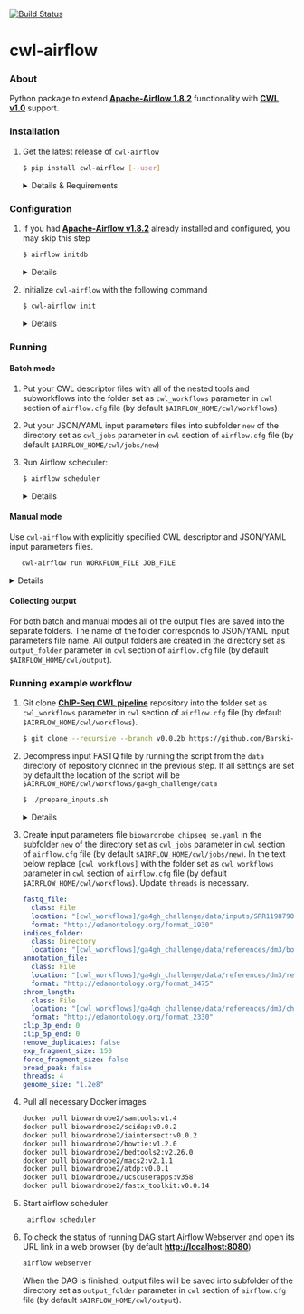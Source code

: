 [![Build Status](https://travis-ci.org/Barski-lab/cwl-airflow.svg?branch=master)](https://travis-ci.org/Barski-lab/cwl-airflow)
# cwl-airflow

### About
Python package to extend **[Apache-Airflow 1.8.2](https://github.com/apache/incubator-airflow)**
functionality with **[CWL v1.0](http://www.commonwl.org/v1.0/)** support.

### Installation
1. Get the latest release of `cwl-airflow`
      ```sh
      $ pip install cwl-airflow [--user]
      ```
   
    <details> 
      <summary>Details & Requirements</summary>
      
      Automatically installs:
      - Apache-Airflow v1.8.2 
      - cwltool 1.0.20180116213856
          
      Requirements:
      - Ubuntu 16.04.3
        - python 2.7.12
        - pip
          ```
          sudo apt install python-pip
          pip install --upgrade pip
          ```
        - setuptools
          ```
          pip install setuptools
          ```
        - [docker](https://docs.docker.com/engine/installation/linux/docker-ce/ubuntu/)
          ```
          sudo apt-get update
          sudo apt-get install apt-transport-https ca-certificates curl software-properties-common
          curl -fsSL https://download.docker.com/linux/ubuntu/gpg | sudo apt-key add -
          sudo add-apt-repository "deb [arch=amd64] https://download.docker.com/linux/ubuntu $(lsb_release -cs) stable"
          sudo apt-get update
          sudo apt-get install docker-ce
          sudo groupadd docker
          sudo usermod -aG docker $USER
          ```
          Log out and log back in so that your group membership is re-evaluated.
        - libmysqlclient-dev
          ```bash
          sudo apt-get install libmysqlclient-dev
          ```
        - nodejs
          ```
          sudo apt-get install nodejs
          ```
    </details>


### Configuration
1. If you had **[Apache-Airflow v1.8.2](https://github.com/apache/incubator-airflow)**
   already installed and configured, you may skip this step
    ```sh
    $ airflow initdb
    ```
    <details> 
        <summary>Details</summary>
    
    - creates `$AIRFLOW_HOME` folder (if not set `~/airflow` is used)
    - creates default Airflow configuration file `airflow.cfg`
      in the `$AIRFLOW_HOME` folder
    - initializes Airflow database
        
    </details>

2. Initialize `cwl-airflow` with the following command
    ```sh
    $ cwl-airflow init
    ```
    
    <details> 
        <summary>Details</summary>
    
    - updates `airflow.cfg` file from `$AIRFLOW_HOME` folder with the new section `[cwl]`
      to set the default parameters for running CWL workflow descriptor files.
      `[AIRFLOW_HOME]` will be replaced by `$AIRFLOW_HOME` value.
      ```bash
      [cwl]
      cwl_workflows = [AIRFLOW_HOME]/cwl/workflows
      cwl_jobs = [AIRFLOW_HOME]/cwl/jobs
      output_folder = [AIRFLOW_HOME]/cwl/output
      tmp_folder = [AIRFLOW_HOME]/cwl/tmp
      max_jobs_to_run = 2
      log_level = ERROR
      strict = False
      ```
    - creates default folders for CWL descriptor and JSON/YAML
      input parameters files based on `cwl` section from `airflow.cfg` file
    - creates `cwl_airflow` folder in the directory set as `dags_folder` parameter
      in `airflow.cfg` file, copies there `cwl_airflow` Python package for generating
      DAG's from CWL files
        
    </details>




### Running


#### Batch mode
1. Put your CWL descriptor files with all of the nested tools and subworkflows
   into the folder set as `cwl_workflows` parameter in `cwl` section
   of `airflow.cfg` file (by default `$AIRFLOW_HOME/cwl/workflows`)

2. Put your JSON/YAML input parameters files into subfolder `new`
   of the directory set as `cwl_jobs` parameter
   in `cwl` section of `airflow.cfg` file
   (by default `$AIRFLOW_HOME/cwl/jobs/new`)

3. Run Airflow scheduler:
   ```sh
   $ airflow scheduler
   ```
   <details> 
    <summary>Details</summary>
    
    - Loads `cwl_airflow` Python package from `dags_folder` to generate new DAG's
    - Loads JSON/YAML input parameters file from the subfolder `new`
      of the directory set as `cwl_jobs` parameter
      in `cwl` section of `airflow.cfg` file (by default `$AIRFLOW_HOME/cwl/jobs/new`)
    - Based on loaded JSON/YAML input parameters file name fetches CWL descriptor file
      from the directory set as `cwl_workflows` parameter
      in `cwl` section of `airflow.cfg` file (by default `$AIRFLOW_HOME/cwl/workflows`).
      The following naming rule should be kept
      ```
      [identical].cwl                       - CWL workflow descriptor file name
      [identical][arbitrary].json(yaml)     - JSON/YAML input parameters file name
      ```
    </details>
   
   
#### Manual mode
Use `cwl-airflow` with explicitly specified CWL descriptor
and JSON/YAML input parameters files.

```bash
   cwl-airflow run WORKFLOW_FILE JOB_FILE
```

<details> 
<summary>Details</summary>

- Creates DAG from CWL descriptor and JSON/YAML input parameters files
- Schedule newly created DAG for running

</details>

#### Collecting output
  For both batch and manual modes all of the output files are saved
  into the separate folders. The name of the folder corresponds to
  JSON/YAML input parameters file name. All output folders are created
  in the directory set as `output_folder` parameter in `cwl` section
  of `airflow.cfg` file (by default `$AIRFLOW_HOME/cwl/output`).
  
### Running example workflow
1. Git clone **[ChIP-Seq CWL pipeline](https://github.com/Barski-lab/ga4gh_challenge)**
   repository into the folder set as `cwl_workflows` parameter
   in `cwl` section of `airflow.cfg` file (by default `$AIRFLOW_HOME/cwl/workflows`).
   
   ```bash
   $ git clone --recursive --branch v0.0.2b https://github.com/Barski-lab/ga4gh_challenge.git
   ```
2. Decompress input FASTQ file by running the script from the `data` directory of
   repository clonned in the previous step. If all settings are set by default the
   location of the script will be `$AIRFLOW_HOME/cwl/workflows/ga4gh_challenge/data`
      
   ```sh
   $ ./prepare_inputs.sh
   ```
   <details> 
     <summary>Details</summary>
    
     - Decompress and combine all of the files in `./inputs`
       directory into `SRR1198790.fastq` file
    </details>
   
   
3. Create input parameters file `biowardrobe_chipseq_se.yaml` in the subfolder `new`
   of the directory set as `cwl_jobs` parameter in `cwl` section of `airflow.cfg` file
   (by default `$AIRFLOW_HOME/cwl/jobs/new`).
   In the text below replace `[cwl_workflows]` with the folder set as `cwl_workflows` parameter
   in `cwl` section of `airflow.cfg` file (by default `$AIRFLOW_HOME/cwl/workflows`).
   Update `threads` is necessary.
   
   ```yaml
   fastq_file:
     class: File
     location: "[cwl_workflows]/ga4gh_challenge/data/inputs/SRR1198790.fastq"
     format: "http://edamontology.org/format_1930"
   indices_folder:
     class: Directory
     location: "[cwl_workflows]/ga4gh_challenge/data/references/dm3/bowtie_indices"
   annotation_file:
     class: File
     location: "[cwl_workflows]/ga4gh_challenge/data/references/dm3/refgene.tsv"
     format: "http://edamontology.org/format_3475"
   chrom_length:
     class: File
     location: "[cwl_workflows]/ga4gh_challenge/data/references/dm3/chrNameLength.txt"
     format: "http://edamontology.org/format_2330"
   clip_3p_end: 0
   clip_5p_end: 0
   remove_duplicates: false
   exp_fragment_size: 150
   force_fragment_size: false
   broad_peak: false
   threads: 4
   genome_size: "1.2e8"
   ```
4. Pull all necessary Docker images
    ```bash
    docker pull biowardrobe2/samtools:v1.4
    docker pull biowardrobe2/scidap:v0.0.2
    docker pull biowardrobe2/iaintersect:v0.0.2
    docker pull biowardrobe2/bowtie:v1.2.0
    docker pull biowardrobe2/bedtools2:v2.26.0
    docker pull biowardrobe2/macs2:v2.1.1
    docker pull biowardrobe2/atdp:v0.0.1
    docker pull biowardrobe2/ucscuserapps:v358
    docker pull biowardrobe2/fastx_toolkit:v0.0.14
    ```
5. Start airflow scheduler
   ```bash
    airflow scheduler
   ```
6. To check the status of running DAG start Airflow Webserver
   and open its URL link in a web browser
   (by default **[http://localhost:8080](http://localhost:8080/)**)
   ```bash
   airflow webserver
   ```
   When the DAG is finished, output files will be saved into subfolder
   of the directory set as `output_folder` parameter in `cwl` section
   of `airflow.cfg` file (by default `$AIRFLOW_HOME/cwl/output`).